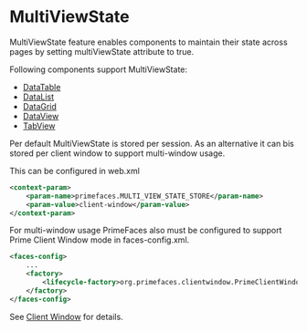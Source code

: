 # MultiViewState

MultiViewState feature enables components to maintain their state across pages by setting multiViewState attribute to true. 

Following components support MultiViewState:

- [DataTable](/components/datatable.md)
- [DataList](/components/datalist.md)
- [DataGrid](/components/datagrid.md)
- [DataView](/components/dataview.md)
- [TabView](/components/tabview.md)

Per default MultiViewState is stored per session. As an alternative it can bis stored per client window to support multi-window usage.

This can be configured in web.xml
```xml
<context-param>
    <param-name>primefaces.MULTI_VIEW_STATE_STORE</param-name>
    <param-value>client-window</param-value>
</context-param>
```

For multi-window usage PrimeFaces also must be configured to support Prime Client Window mode in faces-config.xml.
```xml
<faces-config>
    ...
    <factory>
        <lifecycle-factory>org.primefaces.clientwindow.PrimeClientWindowLifecycleFactory</lifecycle-factory>
    </factory>
</faces-config>
```

See [Client Window](client.md) for details.

